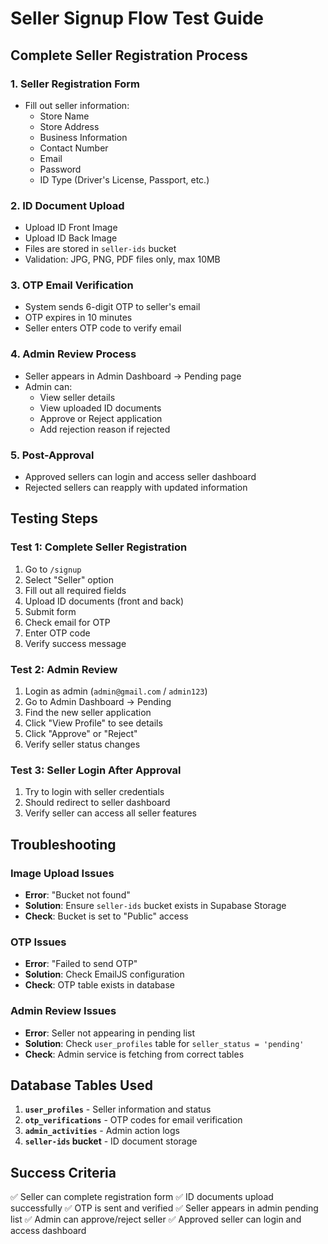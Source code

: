 # Seller Signup Flow Test Guide

## Complete Seller Registration Process

### 1. **Seller Registration Form**
- Fill out seller information:
  - Store Name
  - Store Address  
  - Business Information
  - Contact Number
  - Email
  - Password
  - ID Type (Driver's License, Passport, etc.)

### 2. **ID Document Upload**
- Upload ID Front Image
- Upload ID Back Image
- Files are stored in `seller-ids` bucket
- Validation: JPG, PNG, PDF files only, max 10MB

### 3. **OTP Email Verification**
- System sends 6-digit OTP to seller's email
- OTP expires in 10 minutes
- Seller enters OTP code to verify email

### 4. **Admin Review Process**
- Seller appears in Admin Dashboard → Pending page
- Admin can:
  - View seller details
  - View uploaded ID documents
  - Approve or Reject application
  - Add rejection reason if rejected

### 5. **Post-Approval**
- Approved sellers can login and access seller dashboard
- Rejected sellers can reapply with updated information

## Testing Steps

### Test 1: Complete Seller Registration
1. Go to `/signup`
2. Select "Seller" option
3. Fill out all required fields
4. Upload ID documents (front and back)
5. Submit form
6. Check email for OTP
7. Enter OTP code
8. Verify success message

### Test 2: Admin Review
1. Login as admin (`admin@gmail.com` / `admin123`)
2. Go to Admin Dashboard → Pending
3. Find the new seller application
4. Click "View Profile" to see details
5. Click "Approve" or "Reject"
6. Verify seller status changes

### Test 3: Seller Login After Approval
1. Try to login with seller credentials
2. Should redirect to seller dashboard
3. Verify seller can access all seller features

## Troubleshooting

### Image Upload Issues
- **Error**: "Bucket not found"
- **Solution**: Ensure `seller-ids` bucket exists in Supabase Storage
- **Check**: Bucket is set to "Public" access

### OTP Issues
- **Error**: "Failed to send OTP"
- **Solution**: Check EmailJS configuration
- **Check**: OTP table exists in database

### Admin Review Issues
- **Error**: Seller not appearing in pending list
- **Solution**: Check `user_profiles` table for `seller_status = 'pending'`
- **Check**: Admin service is fetching from correct tables

## Database Tables Used

1. **`user_profiles`** - Seller information and status
2. **`otp_verifications`** - OTP codes for email verification
3. **`admin_activities`** - Admin action logs
4. **`seller-ids` bucket** - ID document storage

## Success Criteria

✅ Seller can complete registration form
✅ ID documents upload successfully
✅ OTP is sent and verified
✅ Seller appears in admin pending list
✅ Admin can approve/reject seller
✅ Approved seller can login and access dashboard


